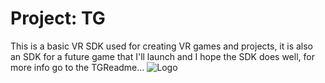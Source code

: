 # Project: TG
This is a basic VR SDK used for creating VR games and projects, it is also an SDK for a future game that I'll launch and I hope the SDK does well, for more info go to the TGReadme...
![Logo](url "https://github.com/FancyRatGames/Project-TG/blob/main/fancyratptg.png?raw=true")
